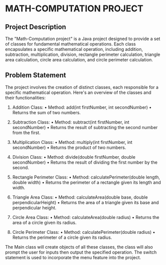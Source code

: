 # MATH-COMPUTATION PROJECT  

## Project Description
The "Math-Computation project" is a Java project designed to provide a set of classes for fundamental mathematical operations. Each class encapsulates a specific mathematical operation, including addition, subtraction, multiplication, division, rectangle perimeter calculation, triangle area calculation, circle area calculation, and circle perimeter calculation.

## Problem Statement
The project involves the creation of distinct classes, each responsible for a specific mathematical operation. Here's an overview of the classes and their functionalities:


1.	Addition Class:
•	Method: add(int firstNumber, int secondNumber)
•	Returns the sum of two numbers.

2.	Subtraction Class:
•	Method: subtract(int firstNumber, int secondNumber)
•	Returns the result of subtracting the second number from the first.

3.	Multiplication Class:
•	Method: multiply(int firstNumber, int secondNumber)
•	Returns the product of two numbers.

4.	Division Class:
•	Method: divide(double firstNumber, double secondNumber)
•	Returns the result of dividing the first number by the second.

5.	Rectangle Perimeter Class:
•	Method: calculatePerimeter(double length, double width)
•	Returns the perimeter of a rectangle given its length and width.

6.	Triangle Area Class:
•	Method: calculateArea(double base, double perpendicularHeight)
•	Returns the area of a triangle given its base and perpendicular height.

7.	Circle Area Class:
•	Method: calculateArea(double radius)
•	Returns the area of a circle given its radius.

8.	Circle Perimeter Class:
•	Method: calculatePerimeter(double radius)
•	Returns the perimeter of a circle given its radius.

The Main class will create objects of all these classes, the class will also prompt the user for inputs then output the specified operation. The switch statement is used to incorporate the menu feature into the project.
